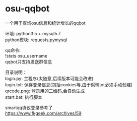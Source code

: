 # osu-qqbot
一个用于查询osu信息和统计增长的qqbot</br>

环境: python3.5 + mysql5.7</br>
python模块: requests,pymysql

qq命令:</br>
!stats osu_username</br>
qqbot只支持发送群信息


目录说明：</br>
login.py: 主程序(太随意,后续版本可能会改进)</br>
login.txt: 保存登录信息(包括cookies等,由于偷懒txt必须手动创建)</br>
qrcode.png: 登录用的二维码,会自动生成</br>
start.bat: 执行脚本</br>

smartqq协议登录参考了</br>
https://www.fkgeek.com/archives/59

